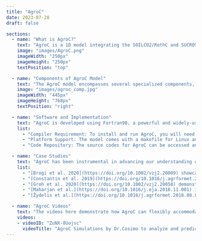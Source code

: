 ```yaml
---
title: "AgroC"
date: 2023-07-28
draft: false

sections:
  - name: "What is AgroC?"
    text: "AgroC is a 1D model integrating the SOILCO2/RothC and SUCROS models, designed for advanced simulation of carbon fluxes, soil processes, and crop growth. It excels in complex analyses such as CO2 and heat flux simulation in soil, root respiration, and autotrophic/heterotrophic interactions in agricultural ecosystems. AgroC employs rigorous methods like the one-dimensional profiles of soil water and temperature for carbon turnover rate calculations, showcasing its high precision in ecosystem modeling."
    image: "images/AgroC.png"
    imageWidth: "250px"
    imageHeight: "250px"
    textPosition: "top"

  - name: "Components of AgroC Model"
    text: "The AgroC model encompasses several specialized components, each addressing different aspects of agricultural simulation. The SUCROS model focuses on crop growth, calculating photosynthesis and biomass accumulation, employing the Farquhar model for accuracy. The SOILCO2 module simulates soil processes, including water and CO2 fluxes, and uses Richard’s equation for soil moisture balance. RothC integrates with these to simulate soil carbon turnover, evaluating factors like Gross Primary Production and ecosystem respiration, and achieving a comprehensive carbon balance. Here is the documentation for [AgroC](/agroC/agroc_manual.pdf)"
    image: "images/agroc_comp.jpg"
    imageWidth: "445px"
    imageHeight: "768px"
    textPosition: "right"

  - name: "Software and Implementation"
    text: "AgroC is developed using Fortran90, a powerful and widely-used programming language for numerical and scientific computing."
    list:
      - "Compiler Requirement: To install and run AgroC, you will need a Fortran compiler."
      - "Platform Support: The model comes with a makefile for Linux and Mac. However, for Windows users, the installation and setup process is more manual and might require additional steps."
      - "Code Repository: The source codes for AgroC can be accessed and downloaded from the SVN repository. Use the following command to checkout the latest version: `svn co svn://icg4lts.icg.kfa-juelich.de/agroc_codes_v3`."

  - name: "Case Studies"
    text: "AgroC has been instrumental in advancing our understanding of crop growth dynamics, soil interactions, and effective agricultural management strategies. The following case studies illustrate AgroC's capability to adapt to different regional climates, management practices, and specific agricultural needs, providing invaluable insights for future agricultural planning and sustainability."
    list:
      - "[Brogi et al. 2020](https://doi.org/10.1002/vzj2.20009) showcased AgroC's application in simulating crop growth and yield relative to soil properties over a square kilometer scale. By integrating a geophysics-based soil map with land use information, the AgroC effectively simulated soil water content dynamics and crop growth for a variety of crops such as sugar beet, maize, potato, wheat, barley, and rapeseed. The study highlights AgroC's accuracy in replicating observed leaf area index and yield data, underscoring its potential in precision agriculture and strategic decision-making."
      - "[Constantin et al. 2019](https://doi.org/10.1016/j.agrformet.2019.05.013) illustrated AgroC's role in a comparative study assessing the impact of crop management and spatial data resolution on regional-scale crop model outputs. In this research, AgroC, among other models, was used to simulate winter wheat and maize over 30 years in North Rhine-Westphalia, Germany. The study explored adaptive management strategies considering local climatic conditions, such as varying sowing dates and nitrogen fertilization, and assessed their effects on crop yield, evapotranspiration, and drainage. Notably, AgroC's predictions showed particular sensitivity to these management changes, underlining its utility in modeling agricultural systems where management practices and spatial resolution are crucial factors."
      - "[Groh et al. 2020](https://doi.org/10.1002/vzj2.20058) demonstrated AgroC's effectiveness in a model intercomparison study on crop growth and soil water fluxes at erosion-affected sites. Utilizing the TERENO-SOILCan lysimeter network, AgroC effectively simulated various agronomic and environmental variables, emphasizing its critical role in modeling and understanding the complexities of agricultural systems influenced by soil heterogeneity."
      - "[Maharjan et al.](https://doi.org/10.1016/j.eja.2018.11.001) investigated how using different levels of detailed information (data aggregation) affects predictions of crop yields in Mediterranean and temperate climates using AgroC and other models. The study revealed significant differences in data aggregation effects between these climates, particularly for spring crops in the Mediterranean region. This highlights the importance of using detailed local data for reliable crop forecasts, especially in areas with diverse weather and soil conditions."
      - "[Žydelis et al.](https://doi.org/10.1016/j.agrformet.2018.08.011) examined how cooler weather and limited water supply affect maize growth, using the AgroC model. The study, conducted in a region with a cooler climate, showed that AgroC can accurately simulate maize growth in these challenging conditions. It was found that cooler weather has a bigger impact on maize yields than occasional water shortages. This research is important for understanding how to grow maize in areas with cooler temperatures, highlighting the usefulness of AgroC in adapting farming practices to different environmental conditions."

  - name: "AgroC Videos"
    text: "The videos here demonstrate how AgroC can flexibly accommodate diverse regional climates, management approaches, and specific agricultural requirements:"
    videos: 
    - videoID: "ZuNX-8Uojsc"
      videoTitle: "AgroC Simulations by Dr.Cosimo to analyze and predict the impact of various factors on crop growth"
---
```

